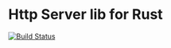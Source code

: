 # Http Server lib for Rust

[![Build Status](https://travis-ci.com/Milesq/http_server.svg?branch=master)](https://travis-ci.com/Milesq/http_server)
